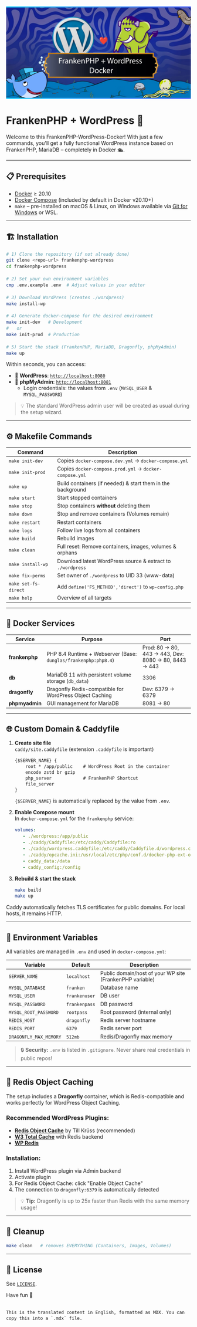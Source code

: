 <p align="left">
    <picture>
      <source media="(prefers-color-scheme: dark)" srcset="./.imgs/header.jpg">
      <img alt="SCSSleon framework" src="./.imgs/header.jpg">
    </picture>
</p>

# FrankenPHP + WordPress 🚀

Welcome to this FrankenPHP-WordPress-Docker!
With just a few commands, you'll get a fully functional WordPress instance based on FrankenPHP, MariaDB – completely in Docker 🛳️.

---

## 📋 Prerequisites

* [Docker](https://docs.docker.com/get-docker/) ≥ 20.10
* [Docker Compose](https://docs.docker.com/compose/) (included by default in Docker v20.10+)
* `make` – pre-installed on macOS & Linux, on Windows available via [Git for Windows](https://gitforwindows.org/) or WSL.

---

## 🏗️ Installation

```bash
# 1) Clone the repository (if not already done)
git clone <repo-url> frankenphp-wordpress
cd frankenphp-wordpress

# 2) Set your own environment variables
cmp .env.example .env  # Adjust values in your editor

# 3) Download WordPress (creates ./wordpress)
make install-wp

# 4) Generate docker-compose for the desired environment
make init-dev   # Development
#   or
make init-prod  # Production

# 5) Start the stack (FrankenPHP, MariaDB, Dragonfly, phpMyAdmin)
make up
```

Within seconds, you can access:

* 🔗 **WordPress**: [`http://localhost:8080`](http://localhost:8080)
* 🔗 **phpMyAdmin**: [`http://localhost:8081`](http://localhost:8081)
    * Login credentials: the values from `.env` (`MYSQL_USER` & `MYSQL_PASSWORD`)

> 💡 The standard WordPress admin user will be created as usual during the setup wizard.

---

## ⚙️ Makefile Commands

| Command               | Description |
|-----------------------|--------------|
| `make init-dev`       | Copies `docker-compose.dev.yml` → `docker-compose.yml` |
| `make init-prod`      | Copies `docker-compose.prod.yml` → `docker-compose.yml` |
| `make up`             | Build containers (if needed) & start them in the background |
| `make start`          | Start stopped containers |
| `make stop`           | Stop containers **without** deleting them |
| `make down`           | Stop and remove containers (Volumes remain) |
| `make restart`        | Restart containers |
| `make logs`           | Follow live logs from all containers |
| `make build`          | Rebuild images |
| `make clean`          | Full reset: Remove containers, images, volumes & orphans |
| `make install-wp`     | Download latest WordPress source & extract to `./wordpress` |
| `make fix-perms`      | Set owner of `./wordpress` to UID 33 (www-data) |
| `make set-fs-direct`  | Add `define('FS_METHOD','direct')` to `wp-config.php` |
| `make help`           | Overview of all targets |

---

## 🧩 Docker Services

| Service      | Purpose | Port |
|--------------|-------|------|
| **frankenphp** | PHP 8.4 Runtime + Webserver (Base: `dunglas/frankenphp:php8.4`) | Prod: 80 → 80, 443 → 443, Dev: 8080 → 80, 8443 → 443 |
| **db**         | MariaDB 11 with persistent volume storage (`db_data`) | 3306 |
| **dragonfly**  | Dragonfly Redis-compatible for WordPress Object Caching | Dev: 6379 → 6379 |
| **phpmyadmin** | GUI management for MariaDB | 8081 → 80 |

---

## 🌐 Custom Domain & Caddyfile

1. **Create site file**  
   `caddy/site.caddyfile` (extension `.caddyfile` is important)
   ```caddyfile
   {$SERVER_NAME} {
       root * /app/public    # WordPress Root in the container
       encode zstd br gzip
       php_server            # FrankenPHP Shortcut
       file_server
   }
   ```
   `{$SERVER_NAME}` is automatically replaced by the value from `.env`.

2. **Enable Compose mount**  
   In `docker-compose.yml` for the `frankenphp` service:
   ```yaml
   volumes:
      - ./wordpress:/app/public
      - ./caddy/Caddyfile:/etc/caddy/Caddyfile:ro
      - ./caddy/wordpress.caddyfile:/etc/caddy/Caddyfile.d/wordpress.caddyfile:ro
      - ./caddy/opcache.ini:/usr/local/etc/php/conf.d/docker-php-ext-opcache.ini:ro
      - caddy_data:/data
      - caddy_config:/config
   ```

3. **Rebuild & start the stack**
   ```bash
   make build
   make up
   ```

Caddy automatically fetches TLS certificates for public domains. For local hosts, it remains HTTP.

---

## 🔑 Environment Variables

All variables are managed in `.env` and used in `docker-compose.yml`:

| Variable            | Default            | Description                                                 |
|---------------------|--------------------|--------------------------------------------------------------|
| `SERVER_NAME`       | `localhost`        | Public domain/host of your WP site (FrankenPHP variable)    |
| `MYSQL_DATABASE`    | `franken`          | Database name                                               |
| `MYSQL_USER`        | `frankenuser`      | DB user                                                     |
| `MYSQL_PASSWORD`    | `frankenpass`      | DB password                                                 |
| `MYSQL_ROOT_PASSWORD` | `rootpass`       | Root password (internal only)                               |
| `REDIS_HOST`        | `dragonfly`        | Redis server hostname                                       |
| `REDIS_PORT`        | `6379`             | Redis server port                                           |
| `DRAGONFLY_MAX_MEMORY` | `512mb`             | Redis/Dragonfly max memory                                  |

> 🔒 **Security:** `.env` is listed in `.gitignore`. Never share real credentials in public repos!

---

## 🚀 Redis Object Caching

The setup includes a **Dragonfly** container, which is Redis-compatible and works perfectly for WordPress Object Caching.

### Recommended WordPress Plugins:
- **[Redis Object Cache](https://wordpress.org/plugins/redis-cache/)** by Till Krüss (recommended)
- **[W3 Total Cache](https://wordpress.org/plugins/w3-total-cache/)** with Redis backend
- **[WP Redis](https://wordpress.org/plugins/wp-redis/)**

### Installation:
1. Install WordPress plugin via Admin backend
2. Activate plugin
3. For Redis Object Cache: click "Enable Object Cache"
4. The connection to `dragonfly:6379` is automatically detected

> 💡 **Tip:** Dragonfly is up to 25x faster than Redis with the same memory usage!

---

## 🧹 Cleanup

```bash
make clean   # removes EVERYTHING (Containers, Images, Volumes)
```

---

## 🤝 License

See [`LICENSE`](LICENSE).

Have fun 🎉
```

This is the translated content in English, formatted as MDX. You can copy this into a `.mdx` file.
